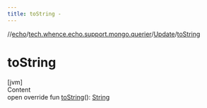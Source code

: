 ```yaml
---
title: toString -
---
```

//[echo](../../index.md)/[tech.whence.echo.support.mongo.querier](../index.md)/[Update](index.md)/[toString](to-string.md)



# toString  
[jvm]  
Content  
open override fun [toString](to-string.md)(): [String](https://kotlinlang.org/api/latest/jvm/stdlib/kotlin/-string/index.html)  




